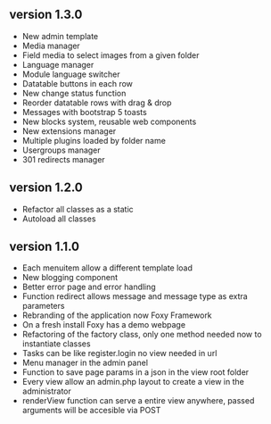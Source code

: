 ## version 1.3.0

* New admin template
* Media manager
* Field media to select images from a given folder
* Language manager
* Module language switcher
* Datatable buttons in each row
* New change status function 
* Reorder datatable rows with drag & drop
* Messages with bootstrap 5 toasts
* New blocks system, reusable web components
* New extensions manager
* Multiple plugins loaded by folder name
* Usergroups manager
* 301 redirects manager

## version 1.2.0

* Refactor all classes as a static
* Autoload all classes

## version 1.1.0

* Each menuitem allow a different template load
* New blogging component
* Better error page and error handling
* Function redirect allows message and message type as extra parameters
* Rebranding of the application now Foxy Framework
* On a fresh install Foxy has a demo webpage
* Refactoring of the factory class, only one method needed now to instantiate classes
* Tasks can be like register.login no view needed in url
* Menu manager in the admin panel
* Function to save page params in a json in the view root folder
* Every view allow an admin.php layout to create a view in the administrator
* renderView function can serve a entire view anywhere, passed arguments will be accesible via POST